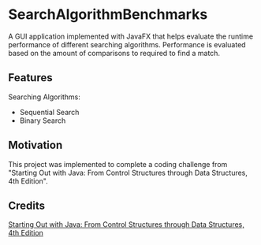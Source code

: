 # SearchAlgorithmBenchmarks

A GUI application implemented with JavaFX that helps evaluate the runtime performance of different searching algorithms. Performance is evaluated based on the amount of comparisons to required to find a match.

## Features

Searching Algorithms:

- Sequential Search
- Binary Search

## Motivation

This project was implemented to complete a coding challenge from "Starting Out with Java: From Control Structures through Data Structures, 4th Edition".

## Credits

[Starting Out with Java: From Control Structures through Data Structures, 4th Edition](https://www.pearson.com/us/higher-education/program/Gaddis-Starting-Out-with-Java-From-Control-Structures-through-Data-Structures-4th-Edition/PGM1811305.html)
